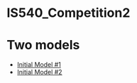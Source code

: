 # IS540_Competition2
  # Two models
  - [Initial Model #1](https://github.com/chungyta/IS540_Competition2/blob/master/Initial%20Model%20%231.ipynb)
  - [Initial Model #2](https://github.com/chungyta/IS540_Competition2/blob/master/Initial%20Model%20%232.ipynb)
  
